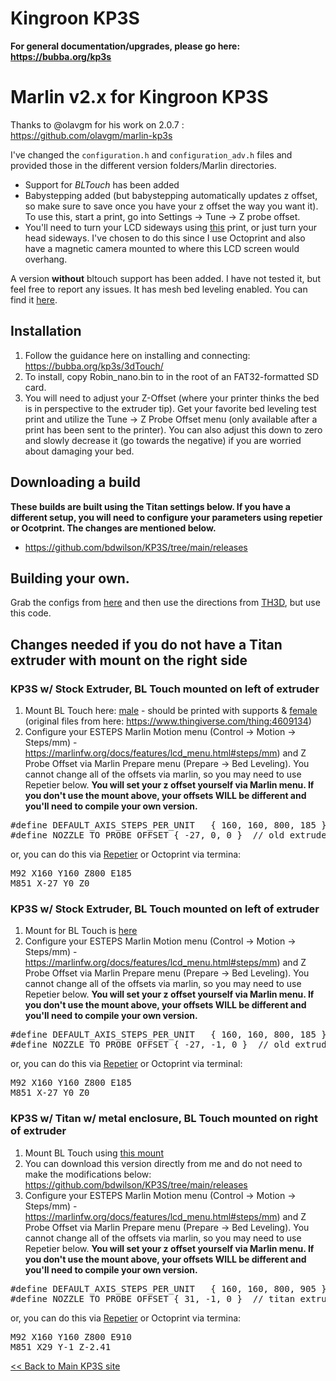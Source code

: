 # Kingroon KP3S 

<b>For general documentation/upgrades, please go here: https://bubba.org/kp3s</b>

# Marlin v2.x for Kingroon KP3S
Thanks to @olavgm for his work on 2.0.7 : https://github.com/olavgm/marlin-kp3s 

I've  changed the `configuration.h` and `configuration_adv.h` files and provided those in the different version folders/Marlin directories.

* Support for *BLTouch* has been added
* Babystepping added (but babystepping automatically updates z offset, so make sure to save once you have your z offset the way you want it). To use this, start a print, go into Settings -> Tune -> Z probe offset. 
* You'll need to turn your LCD sideways using [this](https://www.thingiverse.com/thing:4578390) print, or just turn your head sideways. I've chosen to do this since I use Octoprint and also have a magnetic camera mounted to where this LCD screen would overhang.  

A version <b>without</b> bltouch support has been added. I have not tested it,
but feel free to report any issues. It has mesh bed leveling enabled. You can
find it
[here](https://github.com/bdwilson/KP3S/tree/main/releases/2.1.1/no-bltouch).

## Installation
1. Follow the guidance here on installing and connecting: https://bubba.org/kp3s/3dTouch/
2. To install, copy Robin_nano.bin to in the root of an FAT32-formatted SD card.
3. You will need to adjust your Z-Offset (where your printer thinks the bed is in perspective to the extruder tip). Get your favorite bed leveling test print and utilize the Tune -> Z Probe Offset menu (only available after a print has been sent to the printer). You can also adjust this down to zero and slowly decrease it (go towards the negative) if you are worried about damaging your bed.

## Downloading a build
<b>These builds are built using the Titan settings below. If you have a different
setup, you will need to configure your parameters using repetier or
Ocotprint. The changes are mentioned below.</b>

* https://github.com/bdwilson/KP3S/tree/main/releases 

## Building your own.
Grab the configs from [here](https://github.com/bdwilson/KP3S/tree/main/releases) and then use the directions from [TH3D](https://support.th3dstudio.com/hc/downloads/unified-2-firmware/kingroon/kingroon-kp-3s-firmware-kingroon-v1-2-board/), but use this code. 

## Changes needed if you do not have a Titan extruder with mount on the right side 

### KP3S w/ Stock Extruder, BL Touch mounted on left of extruder
1. Mount BL Touch here: [male](https://github.com/bdwilson/KP3S/blob/main/files/BLtouch_Mount-left-male.stl?raw=true) - should be printed with supports & [female](https://github.com/bdwilson/KP3S/blob/main/files/BLtouch_Mount-left-female.stl?raw=true) (original files from here: https://www.thingiverse.com/thing:4609134)
2. Configure your ESTEPS Marlin Motion menu (Control -> Motion -> Steps/mm) -
https://marlinfw.org/docs/features/lcd_menu.html#steps/mm) and Z Probe Offset
via Marlin Prepare menu (Prepare -> Bed Leveling). You cannot change all of the
offsets via marlin, so you may need to use Repetier below. 
<b>You will set your z offset yourself via Marlin menu. If you don't use
the mount above, your offsets WILL be different and you'll need to compile your
own version.</b>
<pre>
#define DEFAULT_AXIS_STEPS_PER_UNIT   { 160, 160, 800, 185 }  // for stock extruder
#define NOZZLE_TO_PROBE_OFFSET { -27, 0, 0 }  // old extruder, mount on left
</pre>
or, you can do this via [Repetier](https://www.repetier.com/download-now/) or
Octoprint via termina:
<pre>
M92 X160 Y160 Z800 E185
M851 X-27 Y0 Z0
</pre>

### KP3S w/ Stock Extruder, BL Touch mounted on left of extruder 
1. Mount for BL Touch is [here](https://www.thingiverse.com/thing:4704668)
2. Configure your ESTEPS Marlin Motion menu (Control -> Motion -> Steps/mm) -
https://marlinfw.org/docs/features/lcd_menu.html#steps/mm) and Z Probe Offset
via Marlin Prepare menu (Prepare -> Bed Leveling). You cannot change all of the
offsets via marlin, so you may need to use Repetier below. 
<b>You will set your z offset yourself via Marlin menu. If you don't use
the mount above, your offsets WILL be different and you'll need to compile your
own version.</b>
<pre>
#define DEFAULT_AXIS_STEPS_PER_UNIT   { 160, 160, 800, 185 }  // for stock extruder
#define NOZZLE_TO_PROBE_OFFSET { -27, -1, 0 }  // old extruder, mount on left
</pre>
or, you can do this via [Repetier](https://www.repetier.com/download-now/) or
Octoprint via terminal:
<pre>
M92 X160 Y160 Z800 E185
M851 X-27 Y0 Z0
</pre>

### KP3S w/ Titan w/ metal enclosure, BL Touch mounted on right of extruder
1. Mount BL Touch using [this mount](https://www.thingiverse.com/thing:4816601)
2. You can download this version directly from me and do not need to make the
modifications below: https://github.com/bdwilson/KP3S/tree/main/releases 
3. Configure your ESTEPS Marlin Motion menu (Control -> Motion -> Steps/mm) -
https://marlinfw.org/docs/features/lcd_menu.html#steps/mm) and Z Probe Offset
via Marlin Prepare menu (Prepare -> Bed Leveling). You cannot change all of the
offsets via marlin, so you may need to use Repetier below. 
<b>You will set your z offset yourself via Marlin menu. If you don't use
the mount above, your offsets WILL be different and you'll need to compile your
own version.</b>
<pre>
#define DEFAULT_AXIS_STEPS_PER_UNIT   { 160, 160, 800, 905 } // for titan 
#define NOZZLE_TO_PROBE_OFFSET { 31, -1, 0 }  // titan extruder mount on right
</pre>
or, you can do this via [Repetier](https://www.repetier.com/download-now/) or
Octoprint via termina:
<pre>
M92 X160 Y160 Z800 E910
M851 X29 Y-1 Z-2.41
</pre>

[\<\< Back to Main KP3S site](https://bubba.org/kp3s)
